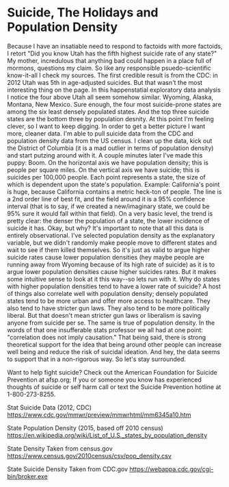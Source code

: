 # Suicide, The Holidays and Population Density
Because I have an insatiable need to respond to factoids with more factoids, I retort "Did you know Utah has the fifth highest suicide rate of any state?" My mother, incredulous that anything bad could happen in a place full of mormons, questions my claim.
So like any responsible psuedo-scientific know-it-all I check my sources. The first credible result is from the CDC: in 2012 Utah was 5th in age-adjusted suicides. But that wasn't the most interesting thing on the page. In this happenstatial exploratory data analysis I notice the four above Utah all seem somehow similar. Wyoming, Alaska, Montana, New Mexico.
Sure enough, the four most suicide-prone states are among the six least densely populated states. And the top three suicide states are the bottom three by population desnity. At this point I'm feeling clever, so I want to keep digging. In order to get a better picture I want more, cleaner data.
I'm able to pull suicide data from the CDC and population density data from the US census. I clean up the data, kick out the District of Columbia (it is a mad outlier in terms of population density) and start putzing around with it. A couple minutes later I've made this puppy:
Boom.
On the horizontal axis we have population density; this is people per square miles. On the vertical axis we have suicide; this is suicides per 100,000 people. Each point represents a state, the size of which is dependent upon the state's population. Example: California's point is huge, because California contains a metric heck-ton of people. The line is a 2nd order line of best fit, and the field around it is a 95% confidence interval (that is to say, if we created a new/imaginary state, we could be 95% sure it would fall within that field).
On a very basic level, the trend is pretty clear: the denser the population of a state, the lower incidence of suicide it has. Okay, but why?
It's important to note that all this data is entirely observational. I've selected population density as the explanatory variable, but we didn't randomly make people move to different states and wait to see if them killed themselves. So it's just as valid to argue higher suicide rates cause lower population densities (hey maybe people are running away from Wyoming because of its high rate of suicide) as it is to argue lower population densities cause higher suicides rates. But it makes some intuitive sense to look at it this way--so lets run with it.
Why do states with higher population densities tend to have a lower rate of suicide? A host of things also correlate well with population density; densely populated states tend to be more urban and offer more access to healthcare. They also tend to have stricter gun laws. They also tend to be more politically liberal. But that doesn't mean stricter gun laws or liberalism is saving anyone from suicide per se. The same is true of population density. In the words of that one insufferable stats professor we all had at one point: "correlation does not imply causation."
That being said, there is strong theoretical support for the idea that being around other people can increase well being and reduce the risk of suicidal ideation. And hey, the data seems to support that in a non-rigorous way. So let's stay surrounded.

Want to help fight suicide? Check out the American Foundation for Suicide Prevention at afsp.org; If you or someone you know has experienced thoughts of suicide or self harm call or text the Suicide Prevention hotline at 1-800-273-8255.

Stat Suicide Data (2012, CDC)
https://www.cdc.gov/mmwr/preview/mmwrhtml/mm6345a10.htm

State Population Density (2015, based off 2010 census)
https://en.wikipedia.org/wiki/List_of_U.S._states_by_population_density

State Density Taken from census.gov
https://www.census.gov/2010census/csv/pop_density.csv

State Suicide Density Taken from CDC.gov
https://webappa.cdc.gov/cgi-bin/broker.exe
